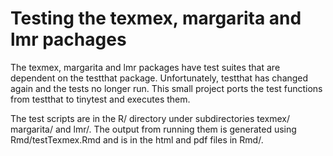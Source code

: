 # Testing the texmex, margarita and lmr pachages

The texmex, margarita and lmr packages have test suites that are dependent
on the testthat package. Unfortunately, testthat has changed again and the
tests no longer run. This small project ports the test functions from
testthat to tinytest and executes them.

The test scripts are in the R/ directory under subdirectories texmex/
margarita/ and lmr/. The output from running them is generated using
Rmd/testTexmex.Rmd and is in the html and pdf files in Rmd/.

